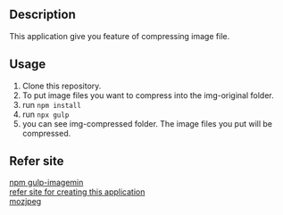 ## Description
This application give you feature of compressing image file.

## Usage
1. Clone this repository.  
2. To put image files you want to compress into the img-original folder.
3. run ``npm install``  
4. run ``npx gulp``  
5. you can see img-compressed folder. The image files you put will be compressed.  

##  Refer site
[npm gulp-imagemin](https://www.npmjs.com/package/gulp-imagemin)  
[refer site for creating this application](http://c-geru.com/as_blind_side/2017/04/gulpcompressedimage.html)  
[mozjpeg](https://github.com/mozilla/mozjpeg)  
